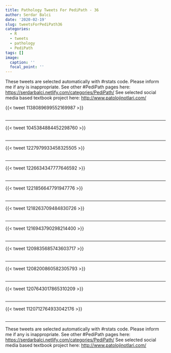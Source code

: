 ```yaml
---
title: Pathology Tweets For PediPath - 36
author: Serdar Balci
date: '2020-02-19'
slug: tweetsForPediPath36
categories:
  - R
  - tweets
  - pathology
  - PediPath
tags: []
image:
  caption: ''
  focal_point: ''
---
```



These tweets are selected automatically with #rstats code. Please inform me if any is inappropriate.
See other #PediPath pages here: https://serdarbalci.netlify.com/categories/PediPath/ 
See selected social media based textbook project here: http://www.patolojinotlari.com/

{{< tweet 1138089699552169987 >}}
<br>
<br>
<hr>
{{< tweet 1045384884452298760 >}}
<br>
<br>
<hr>
{{< tweet 1227979933458325505 >}}
<br>
<br>
<hr>
{{< tweet 1226634347777646592 >}}
<br>
<br>
<hr>
{{< tweet 1221856647791947776 >}}
<br>
<br>
<hr>
{{< tweet 1218263709484830726 >}}
<br>
<br>
<hr>
{{< tweet 1216943790298214400 >}}
<br>
<br>
<hr>
{{< tweet 1209835685743603717 >}}
<br>
<br>
<hr>
{{< tweet 1208200860582305793 >}}
<br>
<br>
<hr>
{{< tweet 1207643017865310209 >}}
<br>
<br>
<hr>
{{< tweet 1120712764933042176 >}}
<br>
<br>
<hr>


These tweets are selected automatically with #rstats code. Please inform me if any is inappropriate.
See other #PediPath pages here: https://serdarbalci.netlify.com/categories/PediPath/ 
See selected social media based textbook project here: http://www.patolojinotlari.com/
